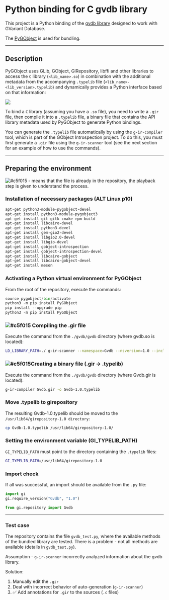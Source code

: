 # Python binding for C gvdb library
This project is a Python binding of the [gvdb library](https://gitlab.gnome.org/GNOME/gvdb) designed to work with GVariant Database.

The [PyGObject](https://pygobject.gnome.org/) is used for bundling.

---
## Description
PyGObject uses GLib, GObject, GIRepository, libffi and other libraries to access the `C` library (`<lib_name>.so`) in combination with the additional metadata from the accompanying `.typelib` file (`<lib_name>-<lib_version>.typelib`) and dynamically provides a Python interface based on that information:

![](https://pygobject.gnome.org/_images/overview.svg)

To bind a `C` library (assuming you have a `.so` file), you need to write a `.gir` file, then compile it into a `.typelib` file, a binary file that contains the API library metadata used by PyGObject to generate Python bindings.

You can generate the `.typelib` file automatically by using the `g-ir-compiler` tool, which is part of the GObject Introspection project. To do this, you must first generate a `.gir` file using the `g-ir-scanner` tool (see the next section for an example of how to use the commands).

---
## Preparing the environment

![#c5f015](https://placehold.co/15x15/c5f015/c5f015.png) - means that the file is already in the repository, the playback step is given to understand the process.


### Installation of necessary packages (ALT Linux p10)

```bash
apt-get python3-module-pygobject-devel
apt-get install python3-module-pygobject3
apt-get install git gitk cmake rpm-build
apt-get install libcairo-devel
apt-get install python3-devel
apt-get install gem-gio2-devel
apt-get install libgio2.0-devel
apt-get install libgio-devel
apt-get install gobject-introspection
apt-get install gobject-introspection-devel
apt-get install libcairo-gobject
apt-get install libcairo-gobject-devel
apt-get install meson
```

### Activating a Python virtual environment for PyGObject
From the root of the repository, execute the commands:

```python
source pygobject/bin/activate
python3 -m pip install PyGObject
pip install --upgrade pip
python3 -m pip install PyGObject
```

### ![#c5f015](https://placehold.co/15x15/c5f015/c5f015.png) Compiling the .gir file
Execute the command from the `./gvdb/gvdb` directory (where gvdb.so is located):

```bash
LD_LIBRARY_PATH=./ g-ir-scanner --namespace=Gvdb --nsversion=1.0 --include GLib-2.0 --include Gio-2.0 -L . --library=libgvdb.so --accept-unprefixed --output=Gvdb.gir --c-include="gvdb-format.h" *.h *.c -I/usr/include/glib-2.0/ -I/usr/include/gio-unix-2.0/ -I/usr/lib64/glib-2.0/include --warn-all
```

### ![#c5f015](https://placehold.co/15x15/c5f015/c5f015.png)Creating a binary file (.gir -> .typelib)
Execute the command from the `./gvdb/gvdb` directory (where Gvdb.gir is located):

```bash
g-ir-compiler Gvdb.gir -o Gvdb-1.0.typelib 
```

### Move .typelib to girepository
The resulting Gvdb-1.0.typelib should be moved to the `/usr/lib64/girepository-1.0 directory`:

``` bash
cp Gvdb-1.0.typelib /usr/lib64/girepository-1.0/
```

### Setting the environment variable (GI_TYPELIB_PATH)
`GI_TYPELIB_PATH` must point to the directory containing the `.typelib` files:

```bash
GI_TYPELIB_PATH=/usr/lib64/girepository-1.0
```

### Import check
If all was successful, an import should be available from the `.py` file:

```python
import gi
gi.require_version("Gvdb", "1.0")

from gi.repository import Gvdb
```
 ---
###  Test case
The repository contains the file `gvdb_test.py`, where the available methods of the bundled library are tested.  There is a problem - not all methods are available (details in `gvdb_test.py`).

Assumption - `g-ir-scanner` incorrectly analyzed information about the gvdb library.

Solution:
1. Manually edit the `.gir`
2. Deal with incorrect behavior of auto-generation (`g-ir-scanner`)
3. :white_check_mark: Add annotations for `.gir` to the sources (`.c` files)
